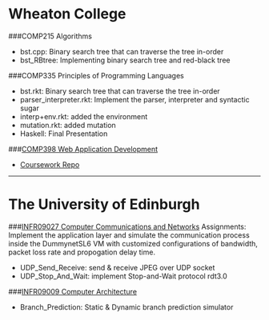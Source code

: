 Wheaton College
===
###COMP215 Algorithms

- bst.cpp: Binary search tree that can traverse the tree in-order
- bst_RBtree: Implementing binary search tree and red-black tree


###COMP335 Principles of Programming Languages
- bst.rkt: Binary search tree that can traverse the tree in-order
- parser_interpreter.rkt: Implement the parser, interpreter and syntactic sugar
- interp+env.rkt: added the environment
- mutation.rkt: added mutation
- Haskell: Final Presentation

###[COMP398 Web Application Development](https://github.com/WheatonWHALE/comp398)
- [Coursework Repo](https://github.com/akuisara/comp398)

---
The University of Edinburgh
===
###[INFR09027 Computer Communications and Networks](http://www.inf.ed.ac.uk/teaching/courses/comn)
Assignments: Implement the application layer and simulate the communication process inside the DummynetSL6 VM with customized configurations of bandwidth, packet loss rate and propogation delay time.
- UDP_Send_Receive: send & receive JPEG over UDP socket
- UDP_Stop_And_Wait: implement Stop-and-Wait protocol rdt3.0

###[INFR09009 Computer Architecture](http://www.inf.ed.ac.uk/teaching/courses/car/)
- Branch_Prediction: Static & Dynamic branch prediction simulator
